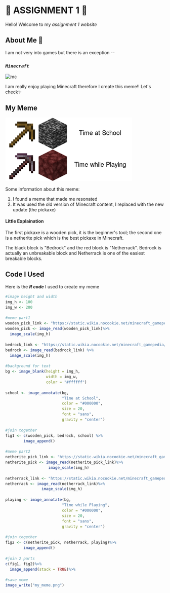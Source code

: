 # 🌟 ASSIGNMENT 1 🌟

Hello! Welcome to my *assignment 1 website*


## About Me 🐑

I am not very into games but there is an exception -- 

### ***`Minecraft`***

![mc](https://play-lh.googleusercontent.com/yAtZnNL-9Eb5VYSsCaOC7KAsOVIJcY8mpKa0MoF-0HCL6b0OrFcBizURHywpuip-D6Y=w412-h220-rw)

I am really enjoy playing Minecraft therefore I create this meme!! Let's check✨

## My Meme

![meme](my_meme.png)

Some information about this meme:
1. I found a meme that made me resonated
2. It was used the old version of Minecraft content, I replaced with the new update (the pickaxe)

         
                  

#### Little Explaination 
The first pickaxe is a wooden pick, it is the beginner's tool; the second one is a netherite pick which is the best pickaxe in Minecraft.

The black block is "Bedrock" and the red block is "Netherrack". Bedrock is actually an unbreakable block and Netherrack is one of the easiest breakable blocks.

## Code I Used

Here is the ***R code*** I used to create my meme

```r
#image height and width
img_h <- 100 
img_w <- 200

#meme part1
wooden_pick_link <- "https://static.wikia.nocookie.net/minecraft_gamepedia/images/0/0b/Wooden_Pickaxe_JE2_BE2.png/revision/latest?cb=20200217231203"
wooden_pick <- image_read(wooden_pick_link)%>%
  image_scale(img_h) 

bedrock_link <- "https://static.wikia.nocookie.net/minecraft_gamepedia/images/6/68/Bedrock_JE2_BE2.png/revision/latest?cb=20200224220504"
bedrock <- image_read(bedrock_link) %>%
  image_scale(img_h) 

#background for text
bg <- image_blank(height = img_h, 
                  width = img_w, 
                  color = "#ffffff")

school <- image_annotate(bg, 
                         "Time at School", 
                         color = "#000000",
                         size = 20,
                         font = "sans",
                         gravity = "center")

#join together
fig1 <- c(wooden_pick, bedrock, school) %>%
        image_append()

#meme part2
netherite_pick_link <- "https://static.wikia.nocookie.net/minecraft_gamepedia/images/d/d4/Netherite_Pickaxe_JE3.png/revision/latest/scale-to-width-down/160?cb=20210418192807"
netherite_pick <- image_read(netherite_pick_link)%>%
                   image_scale(img_h) 

netherrack_link <- "https://static.wikia.nocookie.net/minecraft_gamepedia/images/1/16/Netherrack_JE3.png/revision/latest?cb=20190408114212"
netherrack <- image_read(netherrack_link)%>%
                image_scale(img_h)

playing <- image_annotate(bg, 
                         "Time while Playing", 
                         color = "#000000",
                         size = 20,
                         font = "sans",
                         gravity = "center")

#join together
fig2 <- c(netherite_pick, netherrack, playing)%>%
        image_append()

#join 2 parts
c(fig1, fig2)%>%
  image_append(stack = TRUE)%>%
 
#save meme
image_write("my_meme.png")
```
